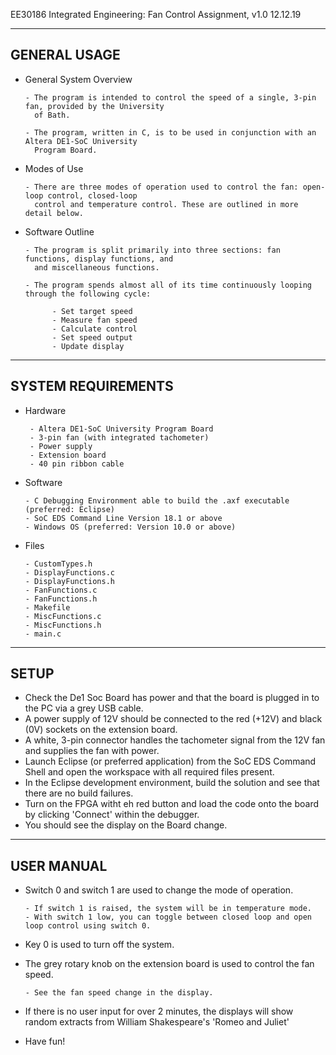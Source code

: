 EE30186 Integrated Engineering: Fan Control Assignment, v1.0 12.12.19

---
GENERAL USAGE
--

  - General System Overview
  
        - The program is intended to control the speed of a single, 3-pin fan, provided by the University
          of Bath. 
          
        - The program, written in C, is to be used in conjunction with an Altera DE1-SoC University 
          Program Board.
          
  - Modes of Use
  
        - There are three modes of operation used to control the fan: open-loop control, closed-loop 
          control and temperature control. These are outlined in more detail below.

  - Software Outline
  
        - The program is split primarily into three sections: fan functions, display functions, and
          and miscellaneous functions.
          
        - The program spends almost all of its time continuously looping through the following cycle:
        
              - Set target speed
              - Measure fan speed
              - Calculate control
              - Set speed output
              - Update display

---
SYSTEM REQUIREMENTS
--

  - Hardware

         - Altera DE1-SoC University Program Board
         - 3-pin fan (with integrated tachometer)
         - Power supply
         - Extension board
         - 40 pin ribbon cable

  - Software

        - C Debugging Environment able to build the .axf executable (preferred: Eclipse)
        - SoC EDS Command Line Version 18.1 or above
        - Windows OS (preferred: Version 10.0 or above)

  - Files

        - CustomTypes.h
        - DisplayFunctions.c
        - DisplayFunctions.h
        - FanFunctions.c
        - FanFunctions.h
        - Makefile
        - MiscFunctions.c
        - MiscFunctions.h
        - main.c

---
SETUP
--

  - Check the De1 Soc Board has power and that the board is plugged in to the PC via a grey USB cable.
  - A power supply of 12V should be connected to the red (+12V) and black (0V) sockets on the extension 
    board.
  - A white, 3-pin connector handles the tachometer signal from the 12V fan and supplies the fan with
    power.
  - Launch Eclipse (or preferred application) from the SoC EDS Command Shell and open the workspace with
    all required files present.
  - In the Eclipse development environment, build the solution and see that there are no build failures.
  - Turn on the FPGA witht eh red button and load the code onto the board by clicking 'Connect' within
    the debugger.
  - You should see the display on the Board change.

---
USER MANUAL
--
  
  - Switch 0 and switch 1 are used to change the mode of operation.
  
        - If switch 1 is raised, the system will be in temperature mode.
        - With switch 1 low, you can toggle between closed loop and open loop control using switch 0.
        
  - Key 0 is used to turn off the system.
  
  - The grey rotary knob on the extension board is used to control the fan speed.
      
        - See the fan speed change in the display.
        
  - If there is no user input for over 2 minutes, the displays will show random extracts from William 
    Shakespeare's 'Romeo and Juliet'
    
  - Have fun!
